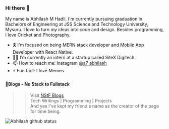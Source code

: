 ### Hi there 👋
My name is Abhilash M Hadli. I'm currently pursuing graduation in Bachelors of Engineering at JSS Science and Technology University, Mysuru. I love to turn my ideas into code and design. Besides programming, I love Cricket and Photography.

- 🎗 I'm focused on being MERN stack developer and Mobile App Developer with React Native.
- 👨‍💻 I’m currently an intern at a startup called SiteX Digitech.
- 📫 How to reach me: Instagram [@a7_abhilash](https://instagram.com/a7_abhilash) 
- ⚡ Fun fact: I love Memes

#### 📑Blogs - No Stack to Fullstack  
>> Visit [NStF Blogs](https://bit.ly/nstfblogs)  
>> Tech Writings | Programming | Projects  
>> And yes I've kept my friend's name as the creator of the page for time being. 

![Abhilash github status](https://github-readme-stats.vercel.app/api?username=a7abhilash&show_icons=true&theme=dark)


<!--
**A7abhilash/a7abhilash** is a ✨ _special_ ✨ repository because its `README.md` (this file) appears on your GitHub profile.

Here are some ideas to get you started:

- 👯 I’m looking to collaborate on ...
- 🤔 I’m looking for help with ...
- 💬 Ask me about ...
- 😄 Pronouns: ...
-->
